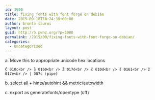 ```yaml
---
id: 3900
title: fixing fonts with font forge on debian
date: 2015-09-18T18:24:38+00:00
author: bronto saurus
layout: post
guid: http://b.pwnz.org/?p=3900
permalink: /2015/09/fixing-fonts-with-font-forge-on-debian/
categories:
  - Uncategorized
---
```

a. Move this to appropriate unicode hex locations

`Č 010c<br />
Š 0160<br />
Ž 017d<br />
č 010d<br />
š 0161<br />
ž 017e<br />
| 007c (pipe)`

b. select all + hints/autohint && metric/autowidth

c. export as generatefonts/opentype (cff)
